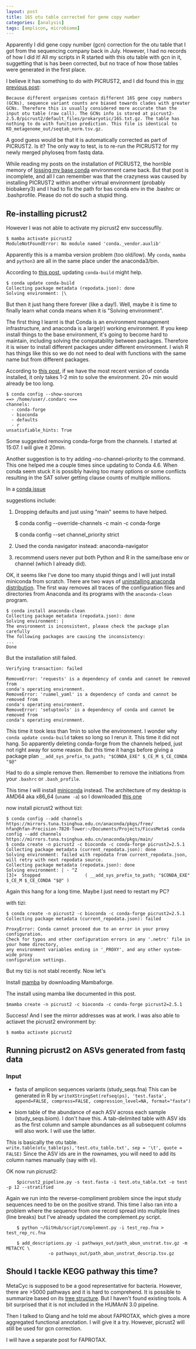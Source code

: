 ```yaml
---
layout: post
title: 16S otu table corrected for gene copy number
categories: [analysis]
tags: [amplicon, microbiome]
---
```


Apparently I did gene copy number (gcn) correction for the otu table that I got from the sequencing company back in July. However, I had no records of how I did it! All my scripts in R started with this otu table with gcn in it, suggetting that is has been corrected, but no trace of how those tables were generated in the first place. 

I believe it has something to do with PICRUST2, and I did found this in [my previous post](https://fanhuan.github.io/en/2022/07/05/Picrust2-basic/):

	Because different organisms contain different 16S gene copy numbers (GCNs), sequence variant counts are biased towards clades with greater GCNs. Therefore this is usually considered more accurate than the input otu table (raw call). The GCNs info is stored at picrust2-2.5.0/picrust2/default_files/prokaryotic/16S.txt.gz. The table has nothing to do with function prediction. This file is identical to KO_metagenome_out/seqtab_norm.tsv.gz.
	
A good guess would be that it is automatically corrected as part of PICRUST2. Is it? The only way to test, is to re-run the PICRUST2 for my newly merged phyloseq from fastq data.

While reading my posts on the installation of PICRUST2, the horrible memory of [lossing my base conda](https://fanhuan.github.io/en/2022/07/19/Conda-Environment-Went-Crazy/) environment came back. But that post is incomplete, and all I can remember was that the crazyness was caused by installing PICRUST2 within another virtrual environment (probably biobakery3) and I had to fix the path for bas conda env in the .bashrc or .bashprofile. Please do not do such a stupid thing.

## Re-installing picrust2

However I was not able to activate my picrust2 env successuflly.

	$ mamba activate picrust2
	ModuleNotFoundError: No module named 'conda._vendor.auxlib'

Apparently this is a mamba version problem (too old/low). My `conda`, `mamba` and `python3` are all in the same place under the anaconda3/bin. 

According to [this post](https://github.com/mamba-org/mamba/issues/1583), updating `conda-build` might help. 

	$ conda update conda-build
	Collecting package metadata (repodata.json): done
	Solving environment: |\
	
	
But then it just hang there forever (like a day!). Well, maybe it is time to finally learn what conda means when it is "Solving environment".

The first thing I learnt is that Conda is an environment management infrastructure, and anaconda is a large(r) working environment. If you keep install things to the base environment, it's going to become hard to maintain, including solving the compatability between packages. Therefore it is wiser to install different packages under different environment. I wish R has things like this so we do not need to deal with functions with the same name but from different packages. 

According to [this post](https://technicqa.com/how-does-conda-install-hang-at-solving-environment/), if we have the most recent version of conda installed, it only takes 1-2 min to solve the environment. 20+ min would already be too long. 

	$ conda config --show-sources
	==> /home/user/.condarc <==
	channels:
	  - conda-forge
	  - bioconda
	  - defaults
	  - r
	unsatisfiable_hints: True

Some suggested removing conda-forge from the channels. I started at 15:07. I will give it 20min. 
 
Another suggestion is to try adding –no-channel-priority to the command. This one helped me a couple times since updating to Conda 4.6. When conda seem stuck it is possibly having too many options or some conflicts resulting in the SAT solver getting clause counts of multiple millions.

In a [conda issue](https://github.com/conda/conda/issues/7690)

suggestions include:
1. Dropping defaults and just using "main" seems to have helped.

	$ conda config --override-channels -c main -c conda-forge 
	
	$ conda config --set channel_priority strict
	
2. Used the conda navigator instead: anaconda-navigator

3. recommend users never put both Python and R in the same/base env or channel (which I already did).

OK, it seems like I've done too many stupid things and I will just install miniconda from scratch. There are two ways of [uninstalling anaconda distribution](https://docs.anaconda.com/anaconda/install/uninstall). The first way removes all traces of the configuration files and directories from Anaconda and its programs with the `anaconda-clean` program.  

	$ conda install anaconda-clean
	Collecting package metadata (repodata.json): done
	Solving environment: | 
	The environment is inconsistent, please check the package plan carefully
	The following packages are causing the inconsistency:
	...
	Done

But the installation still failed.

	Verifying transaction: failed

	RemoveError: 'requests' is a dependency of conda and cannot be removed from
	conda's operating environment.
	RemoveError: 'ruamel_yaml' is a dependency of conda and cannot be removed from
	conda's operating environment.
	RemoveError: 'setuptools' is a dependency of conda and cannot be removed from
	conda's operating environment.

This time it took less than 1min to solve the environment. I wonder why `conda update conda-build` takes so long so I rerun it. This time it did not hang. So apparently deleting conda-forge from the channels helped, just not right away for some reason. But this time it hangs before giving a package plan `__add_sys_prefix_to_path; "$CONDA_EXE" $_CE_M $_CE_CONDA "$@" `

Had to do a simple remove then. Remember to remove the initiations from your `.bashrc` or `.bash_profile`.

This time I will install [miniconda](https://docs.conda.io/en/latest/miniconda.html) instead. The architecture of my desktop is AMD64 aka x86_64 (`uname -a`) so I downloaded [this one](https://repo.anaconda.com/miniconda/Miniconda3-py39_4.12.0-Linux-x86_64.sh) 

now install picrust2 without tizi:

	$ conda config --add channels https://mirrors.tuna.tsinghua.edu.cn/anaconda/pkgs/free/
	hfan@hfan-Precision-7820-Tower:~/Documents/Projects/FicusMeta$ conda config --add channels https://mirrors.tuna.tsinghua.edu.cn/anaconda/pkgs/main/
	$ conda create -n picrust2 -c bioconda -c conda-forge picrust2=2.5.1
	Collecting package metadata (current_repodata.json): done
	Solving environment: failed with repodata from current_repodata.json, will retry with next repodata source.
	Collecting package metadata (repodata.json): done
	Solving environment: | - ^Z
	[3]+  Stopped                 ( __add_sys_prefix_to_path; "$CONDA_EXE" $_CE_M $_CE_CONDA "$@" )

Again this hang for a long time. Maybe I just need to restart my PC?

with tizi: 

	$ conda create -n picrust2 -c bioconda -c conda-forge picrust2=2.5.1
	Collecting package metadata (current_repodata.json): failed

	ProxyError: Conda cannot proceed due to an error in your proxy configuration.
	Check for typos and other configuration errors in any '.netrc' file in your home directory,
	any environment variables ending in '_PROXY', and any other system-wide proxy
	configuration settings.

But my tizi is not stabl recently.  Now let's 

Install [mamba](https://github.com/conda-forge/miniforge#mambaforge) by downloading Mambaforge. 

The install using mamba like documented in this post.

	$mamba create -n picrust2 -c bioconda -c conda-forge picrust2=2.5.1
	
Success! And I see the mirror addresses was at work. I was also able to actiavet the picrust2 environment by:

	$ mamba activate picrust2
	
## Running picrust2 on ASVs generated from fastq data

### Input

- fasta of amplicon sequences variants (study_seqs.fna)
This can be generated in R by `writeXStringSet(refseq(ps), 'test.fasta', append=FALSE, compress=FALSE, compression_level=NA, format="fasta")`

- biom table of the abundance of each ASV across each sample (study_seqs.biom). I don't have this. A tab-delimited table with ASV ids as the first column and sample abundances as all subsequent columns will also work. I will use the latter.

This is basically the otu table. `write.table(otu_table(ps),'test.otu_table.txt', sep = '\t', quote = FALSE)` Since the ASV ids are in the rownames, you will need to add its column names manually (say with vi).

OK now run picrust2:

		$picrust2_pipeline.py -s test.fasta -i test.otu_table.txt -o test -p 12 --stratified

Again we run into the reverse-compliment problem since the input study sequences need to be on the positive strand. This time I also ran into a problem where the sequence from one record spread into multiple lines (line breaks) but I've already updated the complement.py script.

		$ python ~/GitHub/script/complement.py -i test_rep.fna > test_rep_rc.fna
		
		$ add_descriptions.py -i pathways_out/path_abun_unstrat.tsv.gz -m METACYC \
                    -o pathways_out/path_abun_unstrat_descrip.tsv.gz
## Should I tackle KEGG pathway this time?

MetaCyc is supposed to be a good representative for bacteria. However, there are >5000 pathways and it is hard to comprehend. It is possible to summarize based on its [tree structure](https://metacyc.org/META/class-tree?object=Pathways). But I haven't found existing tools. A bit surprised that it is not included in the HUMAnN 3.0 pipeline.

Then I talked to Qiang and he told me about FAPROTAX, which gives a more aggregated functional annotation. I will give it a try. However, picrust2 will still be used for gcn correction.

I will have a separate post for FAPROTAX.




 









 